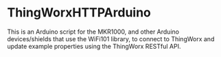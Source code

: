 # ThingWorxHTTPArduino
This is an Arduino script for the MKR1000, and other Arduino devices/shields that use the WiFi101 library, to connect to ThingWorx and update example properties using the ThingWorx RESTful API. 
